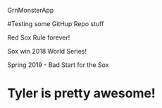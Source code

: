 GrnMonsterApp

#Testing some GitHup Repo stuff

Red Sox Rule forever!

Sox win 2018 World Series!

Spring 2019 - Bad Start for the Sox

# Tyler is pretty awesome!